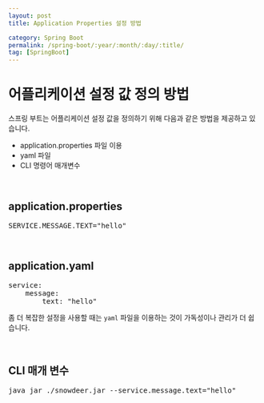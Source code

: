 ```yaml
---
layout: post
title: Application Properties 설정 방법

category: Spring Boot
permalink: /spring-boot/:year/:month/:day/:title/
tag: [SpringBoot]
---
```


# 어플리케이션 설정 값 정의 방법

스프링 부트는 어플리케이션 설정 값을 정의하기 위해 다음과 같은 방법을 제공하고 있습니다.

* application.properties 파일 이용
* yaml 파일
* CLI 명령어 매개변수

<br>

## application.properties

<pre class="prettyprint">
SERVICE.MESSAGE.TEXT="hello"
</pre>

<br>

## application.yaml

<pre class="prettyprint">
service:
    message:
        text: "hello"
</pre>

좀 더 복잡한 설정을 사용할 때는 `yaml` 파일을 이용하는 것이 가독성이나 관리가 더 쉽습니다.

<br>

## CLI 매개 변수

<pre class="prettyprint">
java jar ./snowdeer.jar --service.message.text="hello"
</pre>